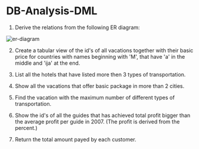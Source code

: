 # DB-Analysis-DML

1. Derive the relations from the following ER diagram:

![er-diagram](https://user-images.githubusercontent.com/15221488/34220275-5c3a40f0-e5b4-11e7-8fa0-1143aa5d23c9.png)

2. Create a tabular view of the id's of all vacations together with their basic price for countries with names beginning with 'M', that have 'a' in the middle and 'ija' at the end.

3. List all the hotels that have listed more then 3 types of transportation.

4. Show all the vacations that offer basic package in more than 2 cities.

5. Find the vacation with the maximum number of different types of transportation.

6. Show the id's of all the guides that has achieved total profit bigger than the average profit per guide in 2007. (The profit is derived from the percent.)

7. Return the total amount payed by each customer. 
